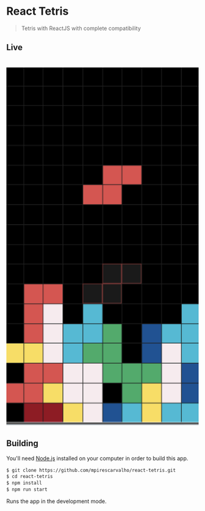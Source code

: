 # React Tetris

> Tetris with ReactJS with complete compatibility

## Live

<h1 align="center">
  <img alt="React tetris desktop" title="#React tetris desktop" src="react-tetris-desktop-1.png" />
</h1>

## Building

You'll need [Node.js](https://nodejs.org) installed on your computer in order to build this app.

```bash
$ git clone https://github.com/mpirescarvalho/react-tetris.git
$ cd react-tetris
$ npm install
$ npm run start
```

Runs the app in the development mode.<br/>
